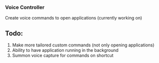 ### Voice Controller 

Create voice commands to open applications (currently working on)


## Todo:
1. Make more tailored custom commands (not only opening applications)
2. Ability to have application running in the background
3. Summon voice capture for commands on shortcut
